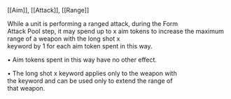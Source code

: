 [[Aim]], [[Attack]], [[Range]]

While a unit is performing a ranged attack, during the Form  
Attack Pool step, it may spend up to x aim tokens to increase
the maximum range of a weapon with the long shot x  
keyword by 1 for each aim token spent in this way.  

• Aim tokens spent in this way have no other effect.  

• The long shot x keyword applies only to the weapon with  
the keyword and can be used only to extend the range of  
that weapon.